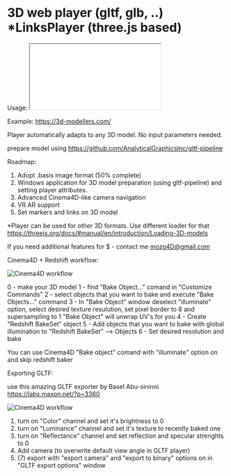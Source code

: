 # 3D web player (gltf, glb, ..) *LinksPlayer (three.js based)

Usage: <iframe src="LinksPlayer.htm?id=1" allowfullscreen></iframe>

Example: https://3d-modellers.com/

Player automatically adapts to any 3D model. No input parameters needed.

prepare model using https://github.com/AnalyticalGraphicsInc/gltf-pipeline

Roadmap:
1. Adopt .basis image format (50% complete)
2. Windows application for 3D model preparation (using gltf-pipeline) and setting player attributes.
3. Advanced Cinema4D-like camera navigation
4. VR AR support
5. Set markers and links on 3D model

*Player can be used for other 3D formats. Use different loader for that https://threejs.org/docs/#manual/en/introduction/Loading-3D-models

If you need additional features for $ - contact me mozg4D@gmail.com

Cinema4D + Redshift workflow:

![Cinema4D workflow](https://github.com/mozg4D/gltf-web-player/blob/master/cinema4d_2.jpg)

0 - make your 3D model
1 - find "Bake Object..." comand in "Customize Commands"
2 - select objects that you want to bake and execute "Bake Objects..." command
3 - In "Bake Object" window deselect "illuminate" option, select desired texture resulution, set pixel border to 8 and supersampling to 1
"Bake Object" will unwrap UV's for you
4 - Create "Redshift BakeSet" object
5 - Add objects that you want to bake with global illumination to "Redshift BakeSet" --> Objects
6 - Set desired resolution and bake

You can use Cinema4D "Bake object" comand with "illuminate" option on and skip redshift baker

Exporting GLTF:

use this amazing GLTF exporter by Basel Abu-sininni
https://labs.maxon.net/?p=3360

![Cinema4D workflow](https://github.com/mozg4D/gltf-web-player/blob/master/cinema4d_1.jpg)

1. turn on "Color" channel and set it's brightness to 0
2. turn on "Luminance" channel and set it's texture to recently baked one
3. turn on "Reflectance" channel and set reflection and specular strenghts to 0
4. Add camera (to overwrite default view angle in GLTF player)
5. (7) export with "export camera" and "export to binary" options on in "GLTF export options" window
